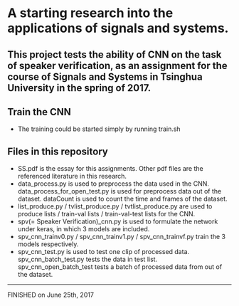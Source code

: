 # A starting research into the applications of signals and systems.
This project tests the ability of CNN on the task of speaker verification, as an assignment for the course of Signals and Systems in Tsinghua University in the spring of 2017.
------
## Train the CNN
* The training could be started simply by running train.sh
## Files in this repository
* SS.pdf is the essay for this assignments.
  Other pdf files are the referenced literature in this research. 
* data_process.py is used to preprocess the data used in the CNN.
  data_process_for_open_test.py is used for preprocess data out of the dataset.
  dataCount is used to count the time and frames of the dataset.
* list_produce.py / tvlist_produce.py / tvtlist_produce.py are used to produce lists / train-val lists / train-val-test lists for the CNN.
* spv(= Speaker Verification)_cnn.py is used to formulate the network under keras, in which 3 models are included.
* spv_cnn_trainv0.py / spv_cnn_trainv1.py / spv_cnn_trainvf.py train the 3 models respectively.
* spv_cnn_test.py is used to test one clip of processed data.
  spv_cnn_batch_test.py tests the data in test list.
  spv_cnn_open_batch_test tests a batch of processed data from out of the dataset.
------
FINISHED on June 25th, 2017
